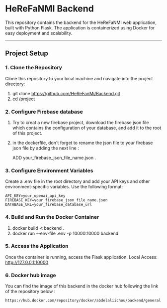 # **HeReFaNMI Backend**

This repository contains the backend for the HeReFaNMI web application, built with Python Flask. The application is containerized using Docker for easy deployment and scalability.

---

## **Project Setup**

### **1. Clone the Repository**

Clone this repository to your local machine and navigate into the project directory:

1. git clone https://github.com/HeReFanMi/Backend.git
2. cd /project

### **2. Configure Firebase database**

1. Try to creat a new firebase project, download the firebase json file which contains the configuration of your database, and add it to the root of this project.

2. in the dockerfile, don't forget to rename the json file to your firebase json file by adding the next line :

    ADD your_firebase_json_file_name.json .

### **3. Configure Environment Variables**

Create a .env file in the root directory and add your API keys and other environment-specific variables. Use the following format:

    API_KEY=your_openai_api_key
    FIREBASE_KEY=your_firebase_json_file_name.json
    DATABASE_URL=your_firebase_database_url

### **4. Build and Run the Docker Container**

1. docker build -t backend .
2. docker run --env-file .env -p 10000:10000 backend


### **5. Access the Application**

Once the container is running, access the Flask application:
Local Access: http://127.0.0.1:10000

### **6. Docker hub image**

You can find the image of this backend in the docker hub following the link of the repository below : 

    https://hub.docker.com/repository/docker/abdelaliichou/backend/general

